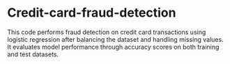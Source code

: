 # Credit-card-fraud-detection
This code performs fraud detection on credit card transactions using logistic regression after balancing the dataset and handling missing values. It evaluates model performance through accuracy scores on both training and test datasets.
